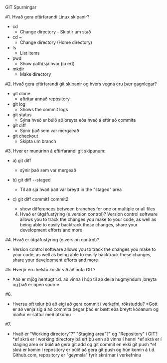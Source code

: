 GIT Spurningar


#1. Hvað gera eftirfarandi Linux skipanir?

*	cd
	*	Change directory - Skiptir um stað	
*	cd ~
	*	Change directory (Home directory)
*	ls
	*	List items
*	pwd
	*	Show path(sjá hvar þú ert)
*	mkdir
	*	Make directory



#2. Hvað gera eftirfarandi git skipanir og hvers vegna eru þær gagnlegar?

*	git clone	
	*	aftritar annað repository
*	git log		
	*	Shows the commit logs
*	git status	
	*	Sýna hvað er búið að breyta eða hvað á eftir að commita
*	git diff		
	*	Sýnir það sem var mergaeað
*	git checkout	
	*	Skipta um branch


#3. Hver er munurinn á eftirfarandi git skipunum:

*	a) git diff 		
	*	sýnir það sem var mergeað
*	b) git diff --staged 	
	*	Til að sjá hvað það var breytt in the "staged" area
*	c) git diff commit1 commit2	
	*	show differences between branches for one or multiple or all files

	4. 	Hvað er útgáfustýring (e.version control)? 
	Version control software allows you to track the changes you make to your code, as well as being able to easily backtrack these changes, share your development efforts and more


#4. 	Hvað er útgáfustýring (e.version control)?

*	Version control software allows you to track the changes you make to your code, as well as being able to easily backtrack these changes, share your development efforts and more


#5.	Hverjir eru helstu kostir við að nota GIT?

*	Það er mjög hentugt t.d. að vinna í hóp til að deila hugmyndum ,breyta og það er open source

#6.	
*	Hversu oft telur þú að eigi að gera commit í verkefni, rökstuddu?
		*Gott er að venja sig á að commita þegar það er bætt eða breytt kóðanum og maður er sáttur með útkomu

#7.	
*	Hvað er "Working directory"?" "Staging area"?" og "Repository" í GIT?
		*ef skrá er í working directory þá ert þú enn að vinna í henni
		*ef skrá er í staging area er búið að gera git add og git commit en ekki git push
		*ef skrá er komin í repository er búið að gera git push og hún komin á t.d. Github.com, repository er "geymsla" fyrir skrárnar í verkefninu
